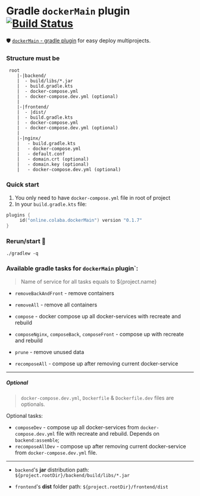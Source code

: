 # Gradle `dockerMain` plugin  [![Build Status](https://travis-ci.org/steklopod/gradle-docker-main-plugin.svg?branch=master)](https://travis-ci.org/steklopod/gradle-docker-main-plugin)

🛡️ [`dockerMain` - gradle plugin](https://plugins.gradle.org/plugin/online.colaba.dockerMain) for easy deploy multiprojects.

### Structure must be
```shell script
 root
    |-|backend/
    |  - build/libs/*.jar
    |  - build.gradle.kts
    |  - docker-compose.yml
    |  - docker-compose.dev.yml (optional)
    |
    |-|frontend/
    |  - |dist/
    |  - build.gradle.kts
    |  - docker-compose.yml
    |  - docker-compose.dev.yml (optional)
    |
    |-|nginx/
    |   - build.gradle.kts
    |   - docker-compose.yml
    |   - default.conf
    |   - domain.crt (optional)
    |   - domain.key (optional)
    |   - docker-compose.dev.yml (optional)
```

### Quick start
1. You only need to have `docker-compose.yml` file in root of project
2. In your `build.gradle.kts` file:
```kotlin
plugins {
     id("online.colaba.dockerMain") version "0.1.7"
}
```

### Rerun/start 🎯
```shell script
./gradlew -q
```

### Available gradle tasks for `dockerMain` plugin`:

> Name of service for all tasks equals to ${project.name} 

* `removeBackAndFront` - remove containers
* `removeAll` - remove all containers

* `compose` - docker compose up all docker-services with recreate and rebuild
* `composeNginx`, `composeBack`, `composeFront` - compose up with recreate and rebuild

* `prune` - remove unused data

* `recomposeAll` - compose up after removing current docker-service

___
##### Optional

> `docker-compose.dev.yml`, `Dockerfile` & `Dockerfile.dev` files are optionals.

Optional tasks: 

* `composeDev` - compose up all docker-services from `docker-compose.dev.yml` file with recreate and rebuild. 
Depends on `backend:assemble`;
* `recomposeAllDev` - compose up after removing current docker-service from `docker-compose.dev.yml` file. 

___
* `backend`'s **jar** distribution path: `${project.rootDir}/backend/build/libs/*.jar`

* `frontend`'s **dist** folder path: `${project.rootDir}/frontend/dist`
